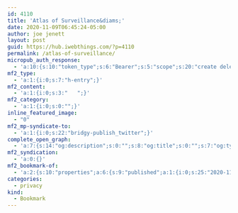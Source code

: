 ```yaml
---
id: 4110
title: 'Atlas of Surveillance&diams;'
date: 2020-11-09T06:45:24-05:00
author: joe jenett
layout: post
guid: https://hub.iwebthings.com/?p=4110
permalink: /atlas-of-surveillance/
micropub_auth_response:
  - 'a:10:{s:10:"token_type";s:6:"Bearer";s:5:"scope";s:20:"create delete update";s:2:"me";s:27:"https://hub.iwebthings.com/";s:9:"issued_by";s:54:"https://hub.iwebthings.com/wp-json/indieauth/1.0/token";s:9:"client_id";s:20:"https://omnibear.com";s:11:"client_name";s:8:"Omnibear";s:11:"client_icon";s:29:"https://omnibear.com/logo.svg";s:9:"issued_at";i:1604922162;s:4:"user";i:1;s:13:"last_accessed";i:1604922213;}'
mf2_type:
  - 'a:1:{i:0;s:7:"h-entry";}'
mf2_content:
  - 'a:1:{i:0;s:3:"   ";}'
mf2_category:
  - 'a:1:{i:0;s:0:"";}'
inline_featured_image:
  - "0"
mf2_mp-syndicate-to:
  - 'a:1:{i:0;s:22:"bridgy-publish_twitter";}'
complete_open_graph:
  - 'a:7:{s:14:"og:description";s:0:"";s:8:"og:title";s:0:"";s:7:"og:type";s:0:"";s:12:"twitter:card";s:7:"summary";s:15:"twitter:creator";s:0:"";s:19:"twitter:description";s:0:"";s:8:"og:image";s:0:"";}'
mf2_syndication:
  - 'a:0:{}'
mf2_bookmark-of:
  - 'a:2:{s:10:"properties";a:6:{s:9:"published";a:1:{i:0;s:25:"2020-11-09T11:44:17+00:00";}s:7:"updated";a:1:{i:0;s:25:"2020-11-09T11:44:17+00:00";}s:7:"summary";a:1:{i:0;s:42:"Documenting Police Tech in Our Communities";}s:4:"name";a:1:{i:0;s:21:"Atlas of Surveillance";}s:3:"url";a:1:{i:0;s:32:"https://atlasofsurveillance.org/";}s:11:"publication";a:1:{i:0;s:23:"atlasofsurveillance.org";}}s:4:"type";s:4:"cite";}'
categories:
  - privacy
kind:
  - Bookmark
---
```

